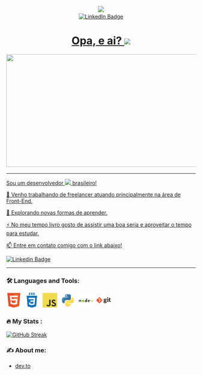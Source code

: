 <div id="header" align="center">
  <img src="https://media.giphy.com/media/M9gbBd9nbDrOTu1Mqx/giphy.gif" width="100"/>
</div>
<div id="badges" align="center">
  <a href="https://www.linkedin.com/in/fernando-gustavo-8283471b5/"</a>
    <img src="https://img.shields.io/badge/LinkedIn-blue?style=for-the-badge&logo=linkedin&logoColor=white" alt="LinkedIn Badge"/>
</div>
<h1 align="center">
  Opa, e ai?
  <img src="https://media.giphy.com/media/hvRJCLFzcasrR4ia7z/giphy.gif" width="30px"/>
</h1>

<div align="center">
  <img src="https://media.giphy.com/media/dWesBcTLavkZuG35MI/giphy.gif" width="600" height="300"/>
</div>

---

<p>
   Sou um desenvolvedor <img src="https://media.giphy.com/media/WUlplcMpOCEmTGBtBW/giphy.gif" width="30"> brasileiro!
   
   :telescope: Venho trabalhando de freelancer atuando principalmente na área de Front-End.
  
   :seedling: Explorando novas formas de aprender.
  
   :zap: No meu tempo livro gosto de assistir uma boa seria e aproveitar o tempo para estudar.
  
   :mailbox: Entre em contato comigo com o link abaixo!
 
   [![Linkedin Badge](https://img.shields.io/badge/-linkedin-blue?style=flat&logo=Linkedin&logoColor=white)](https://www.linkedin.com/in/fernando-gustavo-8283471b5/)

</p>

---

### :hammer_and_wrench: Languages and Tools:

<div id="languages">
  <img src="https://github.com/devicons/devicon/blob/master/icons/html5/html5-original.svg" title="HTML5" alt="HTML" width="40" height="40"/>&nbsp;
  <img src="https://github.com/devicons/devicon/blob/master/icons/css3/css3-plain-wordmark.svg"  title="CSS3" alt="CSS" width="40" height="40"/>&nbsp;
  <img src="https://github.com/devicons/devicon/blob/master/icons/javascript/javascript-original.svg" title="JavaScript" alt="JavaScript" width="40" height="40"/>&nbsp;
  <img src="https://github.com/devicons/devicon/blob/master/icons/python/python-original.svg" title="Python" alt="Python" width="40" height="40"/>&nbsp;
  <img src="https://github.com/devicons/devicon/blob/master/icons/nodejs/nodejs-original-wordmark.svg" title="NodeJS" alt="NodeJS" width="40" height="40"/>&nbsp;
  <img src="https://github.com/devicons/devicon/blob/master/icons/git/git-original-wordmark.svg" title="Git" **alt="Git" width="40" height="40"/>
</div>

### :fire: My Stats :
[![GitHub Streak](http://github-readme-streak-stats.herokuapp.com?user=devfernandoSS&theme=dracula)](https://git.io/streak-stats)

### :writing_hand: About me:
 <!-- BLOG-POST-LIST:START -->
- [dev.to](https://dev.to/devfernandoss/test-post-167m)
<!-- BLOG-POST-LIST:END -->

